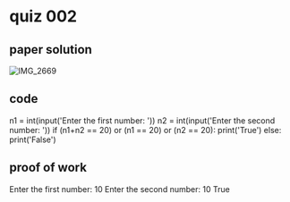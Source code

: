 # quiz 002



## paper solution
![IMG_2669](https://github.com/user-attachments/assets/d130872e-a398-4d13-a93d-48cf53a7e7f7)



## code
n1 = int(input('Enter the first number: '))
n2 = int(input('Enter the second number: '))
if (n1+n2 == 20) or (n1 == 20) or (n2 == 20):
    print('True')
else:
    print('False')

## proof of work
Enter the first number: 10
Enter the second number: 10
True
